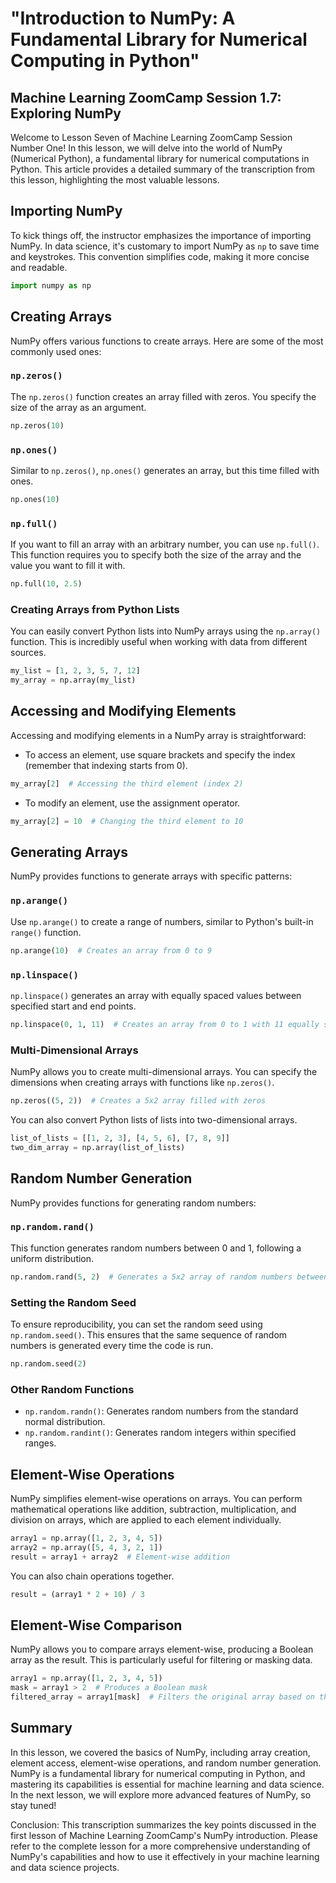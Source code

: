 # "Introduction to NumPy: A Fundamental Library for Numerical Computing in Python"

## Machine Learning ZoomCamp Session 1.7: Exploring NumPy

Welcome to Lesson Seven of Machine Learning ZoomCamp Session Number One! In this lesson, we will delve into the world of NumPy (Numerical Python), a fundamental library for numerical computations in Python. This article provides a detailed summary of the transcription from this lesson, highlighting the most valuable lessons.

## Importing NumPy
To kick things off, the instructor emphasizes the importance of importing NumPy. In data science, it's customary to import NumPy as `np` to save time and keystrokes. This convention simplifies code, making it more concise and readable.

```python
import numpy as np
```

## Creating Arrays
NumPy offers various functions to create arrays. Here are some of the most commonly used ones:

### `np.zeros()`
The `np.zeros()` function creates an array filled with zeros. You specify the size of the array as an argument.

```python
np.zeros(10)
```

### `np.ones()`
Similar to `np.zeros()`, `np.ones()` generates an array, but this time filled with ones.

```python
np.ones(10)
```

### `np.full()`
If you want to fill an array with an arbitrary number, you can use `np.full()`. This function requires you to specify both the size of the array and the value you want to fill it with.

```python
np.full(10, 2.5)
```

### Creating Arrays from Python Lists
You can easily convert Python lists into NumPy arrays using the `np.array()` function. This is incredibly useful when working with data from different sources.

```python
my_list = [1, 2, 3, 5, 7, 12]
my_array = np.array(my_list)
```

## Accessing and Modifying Elements
Accessing and modifying elements in a NumPy array is straightforward:

- To access an element, use square brackets and specify the index (remember that indexing starts from 0).

```python
my_array[2]  # Accessing the third element (index 2)
```

- To modify an element, use the assignment operator.

```python
my_array[2] = 10  # Changing the third element to 10
```

## Generating Arrays
NumPy provides functions to generate arrays with specific patterns:

### `np.arange()`
Use `np.arange()` to create a range of numbers, similar to Python's built-in `range()` function.

```python
np.arange(10)  # Creates an array from 0 to 9
```

### `np.linspace()`
`np.linspace()` generates an array with equally spaced values between specified start and end points.

```python
np.linspace(0, 1, 11)  # Creates an array from 0 to 1 with 11 equally spaced values
```

### Multi-Dimensional Arrays
NumPy allows you to create multi-dimensional arrays. You can specify the dimensions when creating arrays with functions like `np.zeros()`.

```python
np.zeros((5, 2))  # Creates a 5x2 array filled with zeros
```

You can also convert Python lists of lists into two-dimensional arrays.

```python
list_of_lists = [[1, 2, 3], [4, 5, 6], [7, 8, 9]]
two_dim_array = np.array(list_of_lists)
```

## Random Number Generation
NumPy provides functions for generating random numbers:

### `np.random.rand()`
This function generates random numbers between 0 and 1, following a uniform distribution.

```python
np.random.rand(5, 2)  # Generates a 5x2 array of random numbers between 0 and 1
```

### Setting the Random Seed
To ensure reproducibility, you can set the random seed using `np.random.seed()`. This ensures that the same sequence of random numbers is generated every time the code is run.

```python
np.random.seed(2)
```

### Other Random Functions
- `np.random.randn()`: Generates random numbers from the standard normal distribution.
- `np.random.randint()`: Generates random integers within specified ranges.

## Element-Wise Operations
NumPy simplifies element-wise operations on arrays. You can perform mathematical operations like addition, subtraction, multiplication, and division on arrays, which are applied to each element individually.

```python
array1 = np.array([1, 2, 3, 4, 5])
array2 = np.array([5, 4, 3, 2, 1])
result = array1 + array2  # Element-wise addition
```

You can also chain operations together.

```python
result = (array1 * 2 + 10) / 3
```

## Element-Wise Comparison
NumPy allows you to compare arrays element-wise, producing a Boolean array as the result. This is particularly useful for filtering or masking data.

```python
array1 = np.array([1, 2, 3, 4, 5])
mask = array1 > 2  # Produces a Boolean mask
filtered_array = array1[mask]  # Filters the original array based on the mask
```

## Summary
In this lesson, we covered the basics of NumPy, including array creation, element access, element-wise operations, and random number generation. NumPy is a fundamental library for numerical computing in Python, and mastering its capabilities is essential for machine learning and data science. In the next lesson, we will explore more advanced features of NumPy, so stay tuned!

Conclusion:
This transcription summarizes the key points discussed in the first lesson of Machine Learning ZoomCamp's NumPy introduction. Please refer to the complete lesson for a more comprehensive understanding of NumPy's capabilities and how to use it effectively in your machine learning and data science projects.